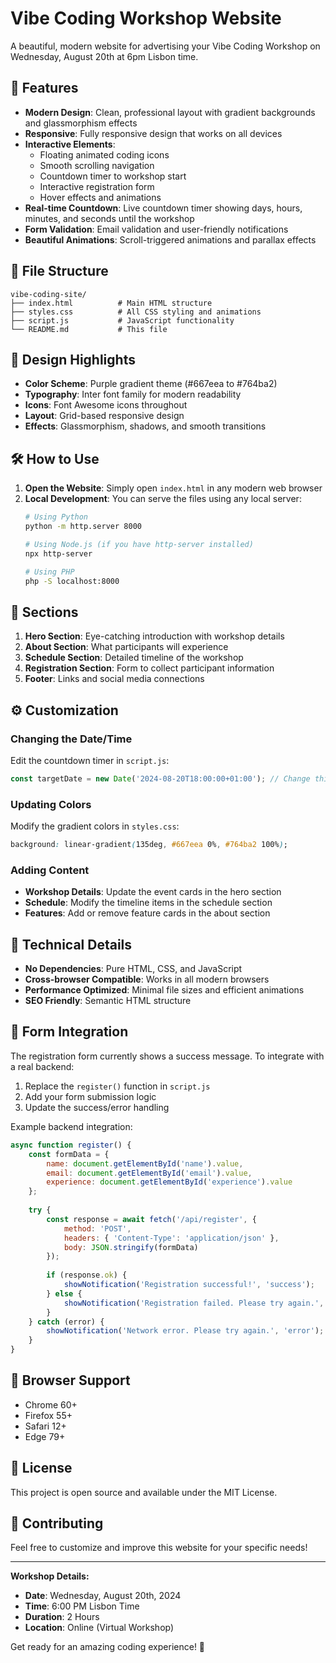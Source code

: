 # Vibe Coding Workshop Website

A beautiful, modern website for advertising your Vibe Coding Workshop on Wednesday, August 20th at 6pm Lisbon time.

## 🚀 Features

- **Modern Design**: Clean, professional layout with gradient backgrounds and glassmorphism effects
- **Responsive**: Fully responsive design that works on all devices
- **Interactive Elements**: 
  - Floating animated coding icons
  - Smooth scrolling navigation
  - Countdown timer to workshop start
  - Interactive registration form
  - Hover effects and animations
- **Real-time Countdown**: Live countdown timer showing days, hours, minutes, and seconds until the workshop
- **Form Validation**: Email validation and user-friendly notifications
- **Beautiful Animations**: Scroll-triggered animations and parallax effects

## 📁 File Structure

```
vibe-coding-site/
├── index.html          # Main HTML structure
├── styles.css          # All CSS styling and animations
├── script.js           # JavaScript functionality
└── README.md           # This file
```

## 🎨 Design Highlights

- **Color Scheme**: Purple gradient theme (#667eea to #764ba2)
- **Typography**: Inter font family for modern readability
- **Icons**: Font Awesome icons throughout
- **Layout**: Grid-based responsive design
- **Effects**: Glassmorphism, shadows, and smooth transitions

## 🛠️ How to Use

1. **Open the Website**: Simply open `index.html` in any modern web browser
2. **Local Development**: You can serve the files using any local server:
   ```bash
   # Using Python
   python -m http.server 8000
   
   # Using Node.js (if you have http-server installed)
   npx http-server
   
   # Using PHP
   php -S localhost:8000
   ```

## 📱 Sections

1. **Hero Section**: Eye-catching introduction with workshop details
2. **About Section**: What participants will experience
3. **Schedule Section**: Detailed timeline of the workshop
4. **Registration Section**: Form to collect participant information
5. **Footer**: Links and social media connections

## ⚙️ Customization

### Changing the Date/Time
Edit the countdown timer in `script.js`:
```javascript
const targetDate = new Date('2024-08-20T18:00:00+01:00'); // Change this line
```

### Updating Colors
Modify the gradient colors in `styles.css`:
```css
background: linear-gradient(135deg, #667eea 0%, #764ba2 100%);
```

### Adding Content
- **Workshop Details**: Update the event cards in the hero section
- **Schedule**: Modify the timeline items in the schedule section
- **Features**: Add or remove feature cards in the about section

## 🔧 Technical Details

- **No Dependencies**: Pure HTML, CSS, and JavaScript
- **Cross-browser Compatible**: Works in all modern browsers
- **Performance Optimized**: Minimal file sizes and efficient animations
- **SEO Friendly**: Semantic HTML structure

## 📧 Form Integration

The registration form currently shows a success message. To integrate with a real backend:

1. Replace the `register()` function in `script.js`
2. Add your form submission logic
3. Update the success/error handling

Example backend integration:
```javascript
async function register() {
    const formData = {
        name: document.getElementById('name').value,
        email: document.getElementById('email').value,
        experience: document.getElementById('experience').value
    };
    
    try {
        const response = await fetch('/api/register', {
            method: 'POST',
            headers: { 'Content-Type': 'application/json' },
            body: JSON.stringify(formData)
        });
        
        if (response.ok) {
            showNotification('Registration successful!', 'success');
        } else {
            showNotification('Registration failed. Please try again.', 'error');
        }
    } catch (error) {
        showNotification('Network error. Please try again.', 'error');
    }
}
```

## 🎯 Browser Support

- Chrome 60+
- Firefox 55+
- Safari 12+
- Edge 79+

## 📄 License

This project is open source and available under the MIT License.

## 🤝 Contributing

Feel free to customize and improve this website for your specific needs!

---

**Workshop Details:**
- **Date**: Wednesday, August 20th, 2024
- **Time**: 6:00 PM Lisbon Time
- **Duration**: 2 Hours
- **Location**: Online (Virtual Workshop)

Get ready for an amazing coding experience! 🚀
